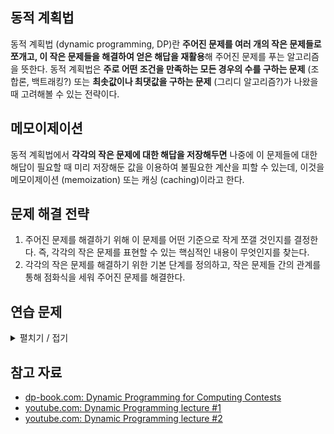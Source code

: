 ## 동적 계획법

동적 계획법 (dynamic programming, DP)란 **주어진 문제를 여러 개의 작은 문제들로 쪼개고, 이 작은 문제들을 해결하여 얻은 해답을 재활용**해 주어진 문제를 푸는 알고리즘을 뜻한다. 동적 계획법은 **주로 어떤 조건을 만족하는 모든 경우의 수를 구하는 문제** (조합론, 백트래킹?) 또는 **최솟값이나 최댓값을 구하는 문제** (그리디 알고리즘?)가 나왔을 때 고려해볼 수 있는 전략이다.

## 메모이제이션

동적 계획법에서 **각각의 작은 문제에 대한 해답을 저장해두면** 나중에 이 문제들에 대한 해답이 필요할 때 미리 저장해둔 값을 이용하여 불필요한 계산을 피할 수 있는데, 이것을 메모이제이션 (memoization) 또는 캐싱 (caching)이라고 한다.

## 문제 해결 전략

1. 주어진 문제를 해결하기 위해 이 문제를 어떤 기준으로 작게 쪼갤 것인지를 결정한다. 즉, 각각의 작은 문제를 표현할 수 있는 핵심적인 내용이 무엇인지를 찾는다. 
2. 각각의 작은 문제를 해결하기 위한 기본 단계를 정의하고, 작은 문제들 간의 관계를 통해 점화식을 세워 주어진 문제를 해결한다.

## 연습 문제

<details>
<summary>펼치기 / 접기</summary>

- [x] [dp_a](https://atcoder.jp/contests/dp/tasks/dp_a)
- [ ] [dp_b](https://atcoder.jp/contests/dp/tasks/dp_b)
- [x] [dp_c](https://atcoder.jp/contests/dp/tasks/dp_c)
- [ ] [dp_d](https://atcoder.jp/contests/dp/tasks/dp_d)
- [ ] [dp_e](https://atcoder.jp/contests/dp/tasks/dp_e)
- [ ] [dp_f](https://atcoder.jp/contests/dp/tasks/dp_f)
- [ ] [dp_g](https://atcoder.jp/contests/dp/tasks/dp_g)
- [ ] [dp_h](https://atcoder.jp/contests/dp/tasks/dp_h)
- [ ] [dp_i](https://atcoder.jp/contests/dp/tasks/dp_i)
- [ ] [dp_j](https://atcoder.jp/contests/dp/tasks/dp_j)
- [ ] [dp_k](https://atcoder.jp/contests/dp/tasks/dp_k)
- [ ] [dp_l](https://atcoder.jp/contests/dp/tasks/dp_l)
- [ ] [dp_m](https://atcoder.jp/contests/dp/tasks/dp_m)
- [ ] [dp_n](https://atcoder.jp/contests/dp/tasks/dp_n)
- [ ] [dp_o](https://atcoder.jp/contests/dp/tasks/dp_o)
- [ ] [dp_p](https://atcoder.jp/contests/dp/tasks/dp_p)
- [ ] [dp_q](https://atcoder.jp/contests/dp/tasks/dp_q)
- [ ] [dp_r](https://atcoder.jp/contests/dp/tasks/dp_r)
- [ ] [dp_s](https://atcoder.jp/contests/dp/tasks/dp_s)
- [ ] [dp_u](https://atcoder.jp/contests/dp/tasks/dp_u)
- [ ] [dp_v](https://atcoder.jp/contests/dp/tasks/dp_v)
- [ ] [dp_w](https://atcoder.jp/contests/dp/tasks/dp_w)
- [ ] [dp_x](https://atcoder.jp/contests/dp/tasks/dp_x)
- [ ] [dp_y](https://atcoder.jp/contests/dp/tasks/dp_y)
- [ ] [dp_z](https://atcoder.jp/contests/dp/tasks/dp_z)

---

- [ ] [abc208_b](https://atcoder.jp/contests/abc208/tasks/abc208_b)
- [ ] [abc153_d](https://atcoder.jp/contests/abc153/tasks/abc153_d)
- [x] [abc247_c](https://atcoder.jp/contests/abc247/tasks/abc247_c)
- [ ] [abc139_c](https://atcoder.jp/contests/abc139/tasks/abc139_c)
- [ ] [abc229_c](https://atcoder.jp/contests/abc229/tasks/abc229_c)
- [ ] [abc203_c](https://atcoder.jp/contests/abc203/tasks/abc203_c)
- [ ] [abc148_d](https://atcoder.jp/contests/abc148/tasks/abc148_d)
- [ ] [sumitb2019_c](https://atcoder.jp/contests/sumitrust2019/tasks/sumitb2019_c)
- [ ] [agc037_a](https://atcoder.jp/contests/agc037/tasks/agc037_a)
- [ ] [abc115_c](https://atcoder.jp/contests/abc115/tasks/abc115_c)
- [ ] [abc136_c](https://atcoder.jp/contests/abc136/tasks/abc136_c)
- [ ] [keyence2021_b](https://atcoder.jp/contests/keyence2021/tasks/keyence2021_b)
- [ ] [abc274_c](https://atcoder.jp/contests/abc274/tasks/abc274_c)
- [ ] [abc214_c](https://atcoder.jp/contests/abc214/tasks/abc214_c)
- [ ] [hhkb2020_c](https://atcoder.jp/contests/hhkb2020/tasks/hhkb2020_c)
- [ ] [abc121_c](https://atcoder.jp/contests/abc121/tasks/abc121_c)
- [ ] [abc120_c](https://atcoder.jp/contests/abc120/tasks/abc120_c)
- [ ] [abc301_c](https://atcoder.jp/contests/abc301/tasks/abc301_c)
- [ ] [arc088_a](https://atcoder.jp/contests/arc088/tasks/arc088_a)

---

- [ ] [abc245_c](https://atcoder.jp/contests/abc245/tasks/abc245_c)
- [ ] [abc260_c](https://atcoder.jp/contests/abc260/tasks/abc260_c)
- [ ] [agc029_a](https://atcoder.jp/contests/agc029/tasks/agc029_a)
- [ ] [abc240_c](https://atcoder.jp/contests/abc240/tasks/abc240_c)
- [ ] [agc012_a](https://atcoder.jp/contests/agc012/tasks/agc012_a)
- [ ] [abc174_d](https://atcoder.jp/contests/abc174/tasks/abc174_d)
- [ ] [abc185_d](https://atcoder.jp/contests/abc185/tasks/abc185_d)
- [ ] [arc075_a](https://atcoder.jp/contests/arc075/tasks/arc075_a)
- [ ] [agc019_a](https://atcoder.jp/contests/agc019/tasks/agc019_a)
- [ ] [abc242_c](https://atcoder.jp/contests/abc242/tasks/abc242_c)
- [ ] [arc109_b](https://atcoder.jp/contests/arc109/tasks/arc109_b)
- [ ] [abc232_d](https://atcoder.jp/contests/abc232/tasks/abc232_d)
- [ ] [abc116_c](https://atcoder.jp/contests/abc116/tasks/abc116_c)
- [ ] [abc289_d](https://atcoder.jp/contests/abc289/tasks/abc289_d)
- [ ] [abc211_c](https://atcoder.jp/contests/abc211/tasks/abc211_c)
- [ ] [abc189_c](https://atcoder.jp/contests/abc189/tasks/abc189_c)
- [ ] [arc080_a](https://atcoder.jp/contests/arc080/tasks/arc080_a)
- [ ] [abc131_d](https://atcoder.jp/contests/abc131/tasks/abc131_d)
- [ ] [arc081_a](https://atcoder.jp/contests/arc081/tasks/arc081_a)
- [ ] [abc286_d](https://atcoder.jp/contests/abc286/tasks/abc286_d)
- [ ] [agc013_a](https://atcoder.jp/contests/agc013/tasks/agc013_a)
- [ ] [agc035_a](https://atcoder.jp/contests/agc035/tasks/agc035_a)
- [ ] [abc178_c](https://atcoder.jp/contests/abc178/tasks/abc178_c)
- [ ] [abc187_d](https://atcoder.jp/contests/abc187/tasks/abc187_d)
- [ ] [arc128_a](https://atcoder.jp/contests/arc128/tasks/arc128_a)
- [ ] [arc082_b](https://atcoder.jp/contests/arc082/tasks/arc082_b)
- [ ] [abc220_d](https://atcoder.jp/contests/abc220/tasks/abc220_d)
- [ ] [arc108_b](https://atcoder.jp/contests/arc108/tasks/arc108_b)
- [ ] [abc143_d](https://atcoder.jp/contests/abc143/tasks/abc143_d)
- [ ] [keyence2019_c](https://atcoder.jp/contests/keyence2019/tasks/keyence2019_c)
- [ ] [abc149_d](https://atcoder.jp/contests/abc149/tasks/abc149_d)
- [ ] [abc291_d](https://atcoder.jp/contests/abc291/tasks/abc291_d)
- [ ] [agc032_a](https://atcoder.jp/contests/agc032/tasks/agc032_a)
- [ ] [agc008_a](https://atcoder.jp/contests/agc008/tasks/agc008_a)
- [ ] [abc173_d](https://atcoder.jp/contests/abc173/tasks/abc173_d)
- [ ] [arc068_a](https://atcoder.jp/contests/arc068/tasks/arc068_a)
- [ ] [abc180_d](https://atcoder.jp/contests/abc180/tasks/abc180_d)
- [ ] [abc248_c](https://atcoder.jp/contests/abc248/tasks/abc248_c)
- [ ] [abc129_c](https://atcoder.jp/contests/abc129/tasks/abc129_c)


---

- [ ] [abc261_d](https://atcoder.jp/contests/abc261/tasks/abc261_d)
- [ ] [abc061_c](https://atcoder.jp/contests/abc061/tasks/abc061_c)
- [ ] [agc017_a](https://atcoder.jp/contests/agc017/tasks/agc017_a)
- [ ] [agc011_a](https://atcoder.jp/contests/agc011/tasks/agc011_a)
- [ ] [abc204_d](https://atcoder.jp/contests/abc204/tasks/abc204_d)
- [ ] [arc113_c](https://atcoder.jp/contests/arc113/tasks/arc113_c)
- [ ] [abc125_d](https://atcoder.jp/contests/abc125/tasks/abc125_d)
- [ ] [sumitb2019_d](https://atcoder.jp/contests/sumitrust2019/tasks/sumitb2019_d)
- [ ] [abc266_d](https://atcoder.jp/contests/abc266/tasks/abc266_d)
- [ ] [arc095_b](https://atcoder.jp/contests/arc095/tasks/arc095_b)
- [ ] [abc267_d](https://atcoder.jp/contests/abc267/tasks/abc267_d)
- [ ] [abc222_d](https://atcoder.jp/contests/abc222/tasks/abc222_d)
- [ ] [abc178_d](https://atcoder.jp/contests/abc178/tasks/abc178_d)
- [ ] [abc271_d](https://atcoder.jp/contests/abc271/tasks/abc271_d)
- [ ] [keyence2020_b](https://atcoder.jp/contests/keyence2020/tasks/keyence2020_b)
- [ ] [abc174_c](https://atcoder.jp/contests/abc174/tasks/abc174_c)
- [ ] [abc274_d](https://atcoder.jp/contests/abc274/tasks/abc274_d)
- [ ] [arc065_a](https://atcoder.jp/contests/arc065/tasks/arc065_a)
- [ ] [agc043_a](https://atcoder.jp/contests/agc043/tasks/agc043_a)
- [ ] [agc016_a](https://atcoder.jp/contests/agc016/tasks/agc016_a)
- [ ] [abc195_d](https://atcoder.jp/contests/abc195/tasks/abc195_d)
- [ ] [abc085_d](https://atcoder.jp/contests/abc085/tasks/abc085_d)
- [ ] [abc230_d](https://atcoder.jp/contests/abc230/tasks/abc230_d)
- [ ] [abc312_d](https://atcoder.jp/contests/abc312/tasks/abc312_d)
- [ ] [abc202_d](https://atcoder.jp/contests/abc202/tasks/abc202_d)
- [ ] [abc153_e](https://atcoder.jp/contests/abc153/tasks/abc153_e)
- [ ] [abc160_e](https://atcoder.jp/contests/abc160/tasks/abc160_e)
- [ ] [abc263_d](https://atcoder.jp/contests/abc263/tasks/abc263_d)
- [ ] [abc318_d](https://atcoder.jp/contests/abc318/tasks/abc318_d)
- [ ] [abc281_d](https://atcoder.jp/contests/abc281/tasks/abc281_d)
- [ ] [arc067_b](https://atcoder.jp/contests/arc067/tasks/arc067_b)
- [ ] [abc216_e](https://atcoder.jp/contests/abc216/tasks/abc216_e)
- [ ] [abc253_e](https://atcoder.jp/contests/abc253/tasks/abc253_e)
- [ ] [abc219_d](https://atcoder.jp/contests/abc219/tasks/abc219_d)
- [ ] [abc099_c](https://atcoder.jp/contests/abc099/tasks/abc099_c)
- [ ] [arc110_c](https://atcoder.jp/contests/arc110/tasks/arc110_c)
- [ ] [abc129_d](https://atcoder.jp/contests/abc129/tasks/abc129_d)
- [ ] [abc244_e](https://atcoder.jp/contests/abc244/tasks/abc244_e)
- [ ] [arc109_c](https://atcoder.jp/contests/arc109/tasks/arc109_c)
- [ ] [agc049_b](https://atcoder.jp/contests/agc049/tasks/agc049_b)
- [ ] [arc119_b](https://atcoder.jp/contests/arc119/tasks/arc119_b)
- [ ] [arc118_b](https://atcoder.jp/contests/arc118/tasks/arc118_b)
- [ ] [arc064_a](https://atcoder.jp/contests/arc064/tasks/arc064_a)
- [ ] [abc188_e](https://atcoder.jp/contests/abc188/tasks/abc188_e)

--- 

- [ ] [abc262_d](https://atcoder.jp/contests/abc262/tasks/abc262_d)
- [ ] [abc251_e](https://atcoder.jp/contests/abc251/tasks/abc251_e)
- [ ] [abc180_e](https://atcoder.jp/contests/abc180/tasks/abc180_e)
- [ ] [abc179_d](https://atcoder.jp/contests/abc179/tasks/abc179_d)
- [ ] [abc261_e](https://atcoder.jp/contests/abc261/tasks/abc261_e)
- [ ] [arc092_a](https://atcoder.jp/contests/arc092/tasks/arc092_a)
- [ ] [abc103_d](https://atcoder.jp/contests/abc103/tasks/abc103_d)
- [ ] [abc183_e](https://atcoder.jp/contests/abc183/tasks/abc183_e)
- [ ] [abc270_d](https://atcoder.jp/contests/abc270/tasks/abc270_d)
- [ ] [abc137_d](https://atcoder.jp/contests/abc137/tasks/abc137_d)
- [ ] [abc201_d](https://atcoder.jp/contests/abc201/tasks/abc201_d)
- [ ] [abc134_e](https://atcoder.jp/contests/abc134/tasks/abc134_e)
- [ ] [abc135_d](https://atcoder.jp/contests/abc135/tasks/abc135_d)

</details>

## 참고 자료

- [dp-book.com: Dynamic Programming for Computing Contests](https://dp-book.com/Dynamic_Programming.pdf)
- [youtube.com: Dynamic Programming lecture #1](https://www.youtube.com/watch?v=YBSt1jYwVfU&ab_channel=ErrichtoAlgorithms)
- [youtube.com: Dynamic Programming lecture #2](https://www.youtube.com/watch?v=1mtvm2ubHCY&ab_channel=ErrichtoAlgorithms)